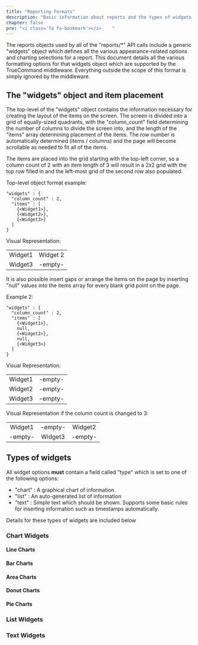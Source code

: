 ```yaml
---
title: "Reporting Formats"
description: "Basic information about reports and the types of widgets available."
chapter: false
pre: "<i class='fa fa-bookmark'></i>	"
---
```


The reports objects used by all of the "reports/*" API calls include a generic "widgets" object which defines all the various appearance-related options and charting selections for a report. This document details all the various formatting options for that widgets object which are supported by the TrueCommand middleware. Everything outside the scope of this format is simply ignored by the middleware.

## The "widgets" object and item placement
The top-level of the "widgets" object contains the information necessary for creating the layout of the items on the screen. The screen is divided into a grid of equally-sized quadrants, with the "column_count" field determining the number of columns to divide the screen into, and the length of the "items" array determining placement of the items. The row number is automatically determined (items / columns) and the page will become scrollable as needed to fit all of the items.

The items are placed into the grid starting with the top-left corner, so a column count of 2 with an item length of 3 will result in a 2x2 grid with the top row filled in and the left-most grid of the second row also populated.

Top-level object format example:
```
"widgets" : {
  "column_count" : 2,
  "items" : [
    {<Widget1>},
    {<Widget2>},
    {<Widget3>}
  ]
}
```

Visual Representation:

|  |  |
|:--:|:--:|
| Widget1 | Widget 2 |
| Widget3 | -empty- |

It is also possible insert gaps or arrange the items on the page by inserting "null" values into the items array for every blank grid point on the page.

Example 2:
```
"widgets" : {
  "column_count" : 2,
  "items" : [
    {<Widget1>},
    null,
    {<Widget2>},
    null,
    {<Widget3>}
  ]
}
```

Visual Representation:

|  |  |
|:--:|:--:|
| Widget1 | -empty- |
| Widget2 | -empty- |
| Widget3 | -empty- |

Visual Representation if the column count is changed to 3:

|  |  | |
|:--:|:--:|:--:|
| Widget1 | -empty- | Widget2 |
| -empty- | Widget3 | -empty- |

## Types of widgets
All widget options **must** contain a field called "type" which is set to one of the following options:

* "chart" : A graphical chart of information
* "list" : An auto-generated list of information
* "text" : Simple text which should be shown. Supports some basic rules for inserting information such as timestamps automatically.

Details for these types of widgets are included below

### Chart Widgets

#### Line Charts

#### Bar Charts

#### Area Charts

#### Donut Charts

#### Pie Charts

### List Widgets

### Text Widgets
